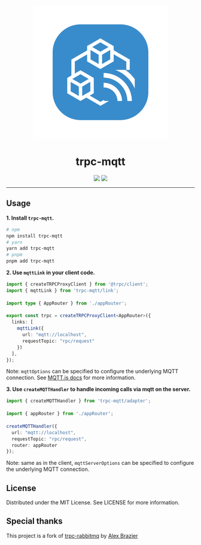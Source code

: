 <div align="center">
  <img src="assets/trpc-mqtt-readme.png" alt="trpc-mqtt" />
  <h1>trpc-mqtt</h1>
  <a href="https://www.npmjs.com/package/trpc-mqtt"><img src="https://img.shields.io/npm/v/trpc-mqtt.svg?style=flat&color=brightgreen" target="_blank" /></a>
  <a href="./LICENSE"><img src="https://img.shields.io/badge/license-MIT-black" /></a>
  <br />
  <hr />
</div>


## Usage

**1. Install `trpc-mqtt`.**

```bash
# npm
npm install trpc-mqtt
# yarn
yarn add trpc-mqtt
# pnpm
pnpm add trpc-mqtt
```

**2. Use `mqttLink` in your client code.**

```typescript
import { createTRPCProxyClient } from '@trpc/client';
import { mqttLink } from 'trpc-mqtt/link';

import type { AppRouter } from './appRouter';

export const trpc = createTRPCProxyClient<AppRouter>({
  links: [
    mqttLink({
      url: "mqtt://localhost",
      requestTopic: "rpc/request"
    })
  ],
});
```

Note: `mqttOptions` can be specified to configure the underlying MQTT connection. See [MQTT.js docs](https://github.com/mqttjs/MQTT.js#mqttclientstreambuilder-options) for more information.

**3. Use `createMQTTHandler` to handle incoming calls via mqtt on the server.**

```typescript
import { createMQTTHandler } from 'trpc-mqtt/adapter';

import { appRouter } from './appRouter';

createMQTTHandler({ 
  url: "mqtt://localhost",
  requestTopic: "rpc/request",
  router: appRouter
});
```

Note: same as in the client, `mqttServerOptions` can be specified to configure the underlying MQTT connection.

## License

Distributed under the MIT License. See LICENSE for more information.

## Special thanks
This project is a fork of [trpc-rabbitmq](https://github.com/imnexo/trpc-rabbitmq) by [Alex Brazier](https://github.com/imxeno)
